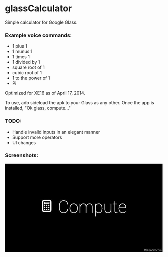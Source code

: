 glassCalculator
===============

Simple calculator for Google Glass.

### Example voice commands:
- 1 plus 1
- 1 munus 1
- 1 times 1
- 1 divided by 1
- square root of 1
- cubic root of 1
- 1 to the power of 1
- Pi

Optimized for XE16 as of April 17, 2014.

To use, adb sideload the apk to your Glass as any other.
Once the app is installed, "Ok glass, compute..."

### TODO: 
- Handle invalid inputs in an elegant manner
- Support more operators
- UI changes

### Screenshots:

![Screen Shot1](https://raw.githubusercontent.com/ehdtkqorl123/glassCalculator/master/glasscalculator.gif)
